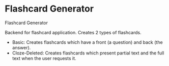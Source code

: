 # Flashcard Generator
Flashcard Generator

Backend for flashcard application.
Creates 2 types of flashcards.
- Basic: Creates flashcards which have a front (a question) and back (the answer).
- Cloze-Deleted: Creates flashcards which present partial text and the full text when the user requests it.

